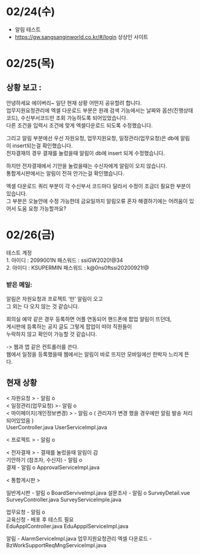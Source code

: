 02/24(수)
=============
- 알림 테스트
- https://gw.sangsanginworld.co.kr/#/login 상상인 사이트



02/25(목)
===============
## 상황 보고 :    
안녕하세요 에이버리~ 일단 현재 상황 어떤지 공유할려 합니다.   
업무지원요청관리에 엑셀 다운로드 부분은 원래 검색 기능에서는 날짜와 옵션(진행상태코드), 수신부서코드만 조회 가능하도록 되어있었습니다.   
다른 조건을 입력시 조건에 맞게 엑셀다운로드 되도록 수정했습니다.    
    
그리고 알림 부분에선 우선 자원요청, 업무지원요청, 일정관리(업무요청)은 db에 알림이 insert되는걸 확인했습니다.   
전자결재의 경우 결재를 눌렀을때 알림이 db에 insert 되게 수정했습니다.   
   
하지만 전자결재에서 기안을 눌렀을때는 수신자에게 알림이 오지 않습니다.   
통합게시판에서는 알림이 전혀 안가는걸 확인했습니다.   

엑셀 다운로드 쿼리 부분이 각 수신부서 코드마다 달라서 수정이 조금더 필요한 부분이 있습니다.     
그 부분은 오늘안에 수정 가능한데 금요일까지 알림오류 혼자 해결하기에는 어려움이 있어서 도움 요청 가능할까요?     
   
02/26(금)
==============

테스트 계정    
1.
아이디 : 2099001N 
패스워드 : ssiGW2020!@34   
2.
아이디 : KSUPERMIN
패스워드 : k@0ns0ftssi20200921!@   
   
### 받은 메일:    
알림은 자원요청과 프로젝트 ‘만’ 알림이 오고   
그 외는 다 오지 않는 것 같습니다.   
    
회의실 예약 같은 경우 등록하면 어플 연동되어 핸드폰에 팝업 알림이 뜨던데,   
게시판에 등록하는 공지 글도 그렇게 팝업이 떠야 직원들이    
누락하지 않고 확인이 가능할 것 같습니다.   

   
-> 웹과 앱 같은 컨트롤러를 쓴다.   
   웹에서 일정을 등록했을때 웹에서는 알림이 바로 뜨지만 
   모바일에선 한박자 느리게 뜬다.   


## 현재 상황   
< 자원요청 > - 알림 o   
< 일정관리(업무요청) >- 알림 o   
< 마이페이지(개인정보변경) > - 알림 o ( 관리자가 변경 했을 경우에만 알림 발송 처리 되어있었음 )     
                              UserController.java
                              UserServiceImpl.java

< 프로젝트 > - 알림 o    
      
< 전자결재 > - 결재를 눌렀을때 알림이 감   
               기안하기 (참조자, 수신자) - 알림 o   
               결재 - 알림 o
               ApprovalServiceImpl.java

   
< 통합게시판 >    

일반게시판 - 알림 o
             BoardServiveImpl.java
설문조사 - 알림 o 
           SurveyDetail.vue
           SurveyController.java
           SurveyServiceImple.java
 
업무요청 - 알림 o   
교육신청 - 배포 후 테스트 필요  
           EduApplController.java
           EduAppplServiceImpl.java




알림 - AlarmServiceImpl.java
업무지원요청관리 엑셀 다운로드 - BzWorkSupportReqMngServiceImpl.java 

    



